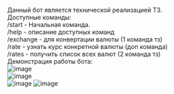 Данный бот является технической реализацией ТЗ.  
Доступные команды:  
/start - Начальная команда.  
/help -  описание доступных команд  
/exchange - для конвертации валюты (1 команда тз)  
/rate - узнать курс конкретной валюты (доп команда)  
/rates - получить список всех валют (2 команда тз)  
Демонстрация работы бота:  
![image](https://github.com/user-attachments/assets/e1900743-5056-4a63-b7f3-35a4792355bb)  
![image](https://github.com/user-attachments/assets/d61dfce0-1567-454b-8eef-7edd757136ab)  
![image](https://github.com/user-attachments/assets/3549fb07-6160-462c-a0ec-89036d175d28)
![image](https://github.com/user-attachments/assets/41a4d7fb-c296-4551-8614-4e2c596c9a11)



